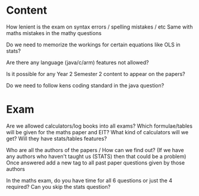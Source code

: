 
# Content

How lenient is the exam on syntax errors / spelling mistakes / etc
Same with maths mistakes in the mathy questions

Do we need to memorize the workings for certain equations like OLS in stats?

Are there any language (java/c/arm) features not allowed?

Is it possible for any Year 2 Semester 2 content to appear on the papers?

Do we need to follow kens coding standard in the java question?
# Exam

Are we allowed calculators/log books into all exams?
Which formulae/tables will be given for the maths paper and EIT?
What kind of calculators will we get? Will they have stats/tables features?

Who are all the authors of the papers / How can we find out?
	(If we have any authors who haven't taught us (STATS) then that could be a problem)
	Once answered add a new tag to all past paper questions given by those authors

In the maths exam, do you have time for all 6 questions or just the 4 required?
Can you skip the stats question?